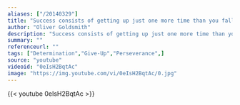 ```yaml
---
aliases: ["/20140329"]
title: "Success consists of getting up just one more time than you fall."
author: "Oliver Goldsmith"
description: "Success consists of getting up just one more time than you fall. - Oliver Goldsmith quotes from GetInspired365.com"
summary: ""
referenceurl: ""
tags: ["Determination","Give-Up","Perseverance",]
source: "youtube"
videoid: "0eIsH2BqtAc"
image: "https://img.youtube.com/vi/0eIsH2BqtAc/0.jpg"
---
```


{{< youtube 0eIsH2BqtAc >}}
